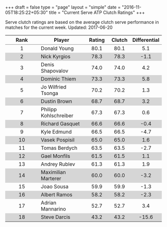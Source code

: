 +++
draft = false
type = "page" 
layout = "simple"
date = "2016-11-05T18:25:22+05:30"
title = "Current Serve ATP Clutch Ratings"
+++


Serve clutch ratings are based on the average clutch serve performance in matches for the current week. Updated: 2017-06-20


<table class='gmisc_table' style='border-collapse: collapse; margin-top: 1em; margin-bottom: 1em;' >
<thead>
<tr>
<th style='border-bottom: 1px solid grey; border-top: 2px solid grey; text-align: center;'>Rank</th>
<th style='border-bottom: 1px solid grey; border-top: 2px solid grey; text-align: center;'>Player</th>
<th style='border-bottom: 1px solid grey; border-top: 2px solid grey; text-align: center;'>Rating</th>
<th style='border-bottom: 1px solid grey; border-top: 2px solid grey; text-align: center;'>Clutch</th>
<th style='border-bottom: 1px solid grey; border-top: 2px solid grey; text-align: center;'>Differential</th>
</tr>
</thead>
<tbody>
<tr>
<td style='width:40%; text-align: center;'>1</td>
<td style='width:40%; text-align: left;'>Donald Young</td>
<td style='width:40%; text-align: center;'>80.1</td>
<td style='width:40%; text-align: center;'>80.1</td>
<td style='width:40%; text-align: center;'>5.1</td>
</tr>
<tr style='background-color: #d6d6d6;'>
<td style='width:40%; background-color: #d6d6d6; text-align: center;'>2</td>
<td style='width:40%; background-color: #d6d6d6; text-align: left;'>Nick Kyrgios</td>
<td style='width:40%; background-color: #d6d6d6; text-align: center;'>78.3</td>
<td style='width:40%; background-color: #d6d6d6; text-align: center;'>78.3</td>
<td style='width:40%; background-color: #d6d6d6; text-align: center;'>-1.1</td>
</tr>
<tr>
<td style='width:40%; text-align: center;'>3</td>
<td style='width:40%; text-align: left;'>Denis Shapovalov</td>
<td style='width:40%; text-align: center;'>74.0</td>
<td style='width:40%; text-align: center;'>74.0</td>
<td style='width:40%; text-align: center;'>4.2</td>
</tr>
<tr style='background-color: #d6d6d6;'>
<td style='width:40%; background-color: #d6d6d6; text-align: center;'>4</td>
<td style='width:40%; background-color: #d6d6d6; text-align: left;'>Dominic Thiem</td>
<td style='width:40%; background-color: #d6d6d6; text-align: center;'>73.3</td>
<td style='width:40%; background-color: #d6d6d6; text-align: center;'>73.3</td>
<td style='width:40%; background-color: #d6d6d6; text-align: center;'>5.8</td>
</tr>
<tr>
<td style='width:40%; text-align: center;'>5</td>
<td style='width:40%; text-align: left;'>Jo Wilfried Tsonga</td>
<td style='width:40%; text-align: center;'>70.2</td>
<td style='width:40%; text-align: center;'>70.2</td>
<td style='width:40%; text-align: center;'>1.3</td>
</tr>
<tr style='background-color: #d6d6d6;'>
<td style='width:40%; background-color: #d6d6d6; text-align: center;'>6</td>
<td style='width:40%; background-color: #d6d6d6; text-align: left;'>Dustin Brown</td>
<td style='width:40%; background-color: #d6d6d6; text-align: center;'>68.7</td>
<td style='width:40%; background-color: #d6d6d6; text-align: center;'>68.7</td>
<td style='width:40%; background-color: #d6d6d6; text-align: center;'>3.2</td>
</tr>
<tr>
<td style='width:40%; text-align: center;'>7</td>
<td style='width:40%; text-align: left;'>Philipp Kohlschreiber</td>
<td style='width:40%; text-align: center;'>67.3</td>
<td style='width:40%; text-align: center;'>67.3</td>
<td style='width:40%; text-align: center;'>0.6</td>
</tr>
<tr style='background-color: #d6d6d6;'>
<td style='width:40%; background-color: #d6d6d6; text-align: center;'>8</td>
<td style='width:40%; background-color: #d6d6d6; text-align: left;'>Richard Gasquet</td>
<td style='width:40%; background-color: #d6d6d6; text-align: center;'>66.6</td>
<td style='width:40%; background-color: #d6d6d6; text-align: center;'>66.6</td>
<td style='width:40%; background-color: #d6d6d6; text-align: center;'>-0.4</td>
</tr>
<tr>
<td style='width:40%; text-align: center;'>9</td>
<td style='width:40%; text-align: left;'>Kyle Edmund</td>
<td style='width:40%; text-align: center;'>66.5</td>
<td style='width:40%; text-align: center;'>66.5</td>
<td style='width:40%; text-align: center;'>-4.7</td>
</tr>
<tr style='background-color: #d6d6d6;'>
<td style='width:40%; background-color: #d6d6d6; text-align: center;'>10</td>
<td style='width:40%; background-color: #d6d6d6; text-align: left;'>Vasek Pospisil</td>
<td style='width:40%; background-color: #d6d6d6; text-align: center;'>65.0</td>
<td style='width:40%; background-color: #d6d6d6; text-align: center;'>65.0</td>
<td style='width:40%; background-color: #d6d6d6; text-align: center;'>1.6</td>
</tr>
<tr>
<td style='width:40%; text-align: center;'>11</td>
<td style='width:40%; text-align: left;'>Tomas Berdych</td>
<td style='width:40%; text-align: center;'>63.5</td>
<td style='width:40%; text-align: center;'>63.5</td>
<td style='width:40%; text-align: center;'>-2.7</td>
</tr>
<tr style='background-color: #d6d6d6;'>
<td style='width:40%; background-color: #d6d6d6; text-align: center;'>12</td>
<td style='width:40%; background-color: #d6d6d6; text-align: left;'>Gael Monfils</td>
<td style='width:40%; background-color: #d6d6d6; text-align: center;'>61.5</td>
<td style='width:40%; background-color: #d6d6d6; text-align: center;'>61.5</td>
<td style='width:40%; background-color: #d6d6d6; text-align: center;'>1.1</td>
</tr>
<tr>
<td style='width:40%; text-align: center;'>13</td>
<td style='width:40%; text-align: left;'>Andrey Rublev</td>
<td style='width:40%; text-align: center;'>61.3</td>
<td style='width:40%; text-align: center;'>61.3</td>
<td style='width:40%; text-align: center;'>1.9</td>
</tr>
<tr style='background-color: #d6d6d6;'>
<td style='width:40%; background-color: #d6d6d6; text-align: center;'>14</td>
<td style='width:40%; background-color: #d6d6d6; text-align: left;'>Maximilian Marterer</td>
<td style='width:40%; background-color: #d6d6d6; text-align: center;'>60.0</td>
<td style='width:40%; background-color: #d6d6d6; text-align: center;'>60.0</td>
<td style='width:40%; background-color: #d6d6d6; text-align: center;'>-3.2</td>
</tr>
<tr>
<td style='width:40%; text-align: center;'>15</td>
<td style='width:40%; text-align: left;'>Joao Sousa</td>
<td style='width:40%; text-align: center;'>59.9</td>
<td style='width:40%; text-align: center;'>59.9</td>
<td style='width:40%; text-align: center;'>-1.3</td>
</tr>
<tr style='background-color: #d6d6d6;'>
<td style='width:40%; background-color: #d6d6d6; text-align: center;'>16</td>
<td style='width:40%; background-color: #d6d6d6; text-align: left;'>Albert Ramos</td>
<td style='width:40%; background-color: #d6d6d6; text-align: center;'>58.2</td>
<td style='width:40%; background-color: #d6d6d6; text-align: center;'>58.2</td>
<td style='width:40%; background-color: #d6d6d6; text-align: center;'>-2.3</td>
</tr>
<tr>
<td style='width:40%; text-align: center;'>17</td>
<td style='width:40%; text-align: left;'>Adrian Mannarino</td>
<td style='width:40%; text-align: center;'>52.7</td>
<td style='width:40%; text-align: center;'>52.7</td>
<td style='width:40%; text-align: center;'>3.4</td>
</tr>
<tr style='background-color: #d6d6d6;'>
<td style='width:40%; background-color: #d6d6d6; border-bottom: 2px solid grey; text-align: center;'>18</td>
<td style='width:40%; background-color: #d6d6d6; border-bottom: 2px solid grey; text-align: left;'>Steve Darcis</td>
<td style='width:40%; background-color: #d6d6d6; border-bottom: 2px solid grey; text-align: center;'>43.2</td>
<td style='width:40%; background-color: #d6d6d6; border-bottom: 2px solid grey; text-align: center;'>43.2</td>
<td style='width:40%; background-color: #d6d6d6; border-bottom: 2px solid grey; text-align: center;'>-15.6</td>
</tr>
</tbody>
</table>
